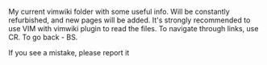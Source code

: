 My current vimwiki folder with some useful info. Will be constantly refurbished, and new pages will be added.
It's strongly recommended to use VIM with vimwiki plugin to read the files. To navigate through links, use CR. To go back - BS.

If you see a mistake, please report it

